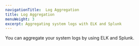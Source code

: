 ```yaml
---
navigationTitle:  Log Aggregation
title: Log Aggregation
menuWeight: 3
excerpt: Aggregating system logs with ELK and Splunk
---
```



You can aggregate your system logs by using ELK and Splunk.
